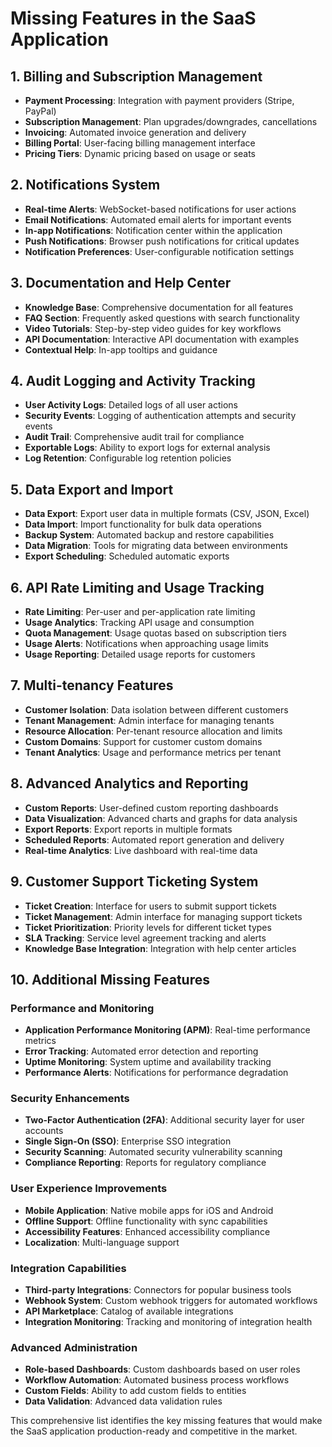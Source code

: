 # Missing Features in the SaaS Application

## 1. Billing and Subscription Management
- **Payment Processing**: Integration with payment providers (Stripe, PayPal)
- **Subscription Management**: Plan upgrades/downgrades, cancellations
- **Invoicing**: Automated invoice generation and delivery
- **Billing Portal**: User-facing billing management interface
- **Pricing Tiers**: Dynamic pricing based on usage or seats

## 2. Notifications System
- **Real-time Alerts**: WebSocket-based notifications for user actions
- **Email Notifications**: Automated email alerts for important events
- **In-app Notifications**: Notification center within the application
- **Push Notifications**: Browser push notifications for critical updates
- **Notification Preferences**: User-configurable notification settings

## 3. Documentation and Help Center
- **Knowledge Base**: Comprehensive documentation for all features
- **FAQ Section**: Frequently asked questions with search functionality
- **Video Tutorials**: Step-by-step video guides for key workflows
- **API Documentation**: Interactive API documentation with examples
- **Contextual Help**: In-app tooltips and guidance

## 4. Audit Logging and Activity Tracking
- **User Activity Logs**: Detailed logs of all user actions
- **Security Events**: Logging of authentication attempts and security events
- **Audit Trail**: Comprehensive audit trail for compliance
- **Exportable Logs**: Ability to export logs for external analysis
- **Log Retention**: Configurable log retention policies

## 5. Data Export and Import
- **Data Export**: Export user data in multiple formats (CSV, JSON, Excel)
- **Data Import**: Import functionality for bulk data operations
- **Backup System**: Automated backup and restore capabilities
- **Data Migration**: Tools for migrating data between environments
- **Export Scheduling**: Scheduled automatic exports

## 6. API Rate Limiting and Usage Tracking
- **Rate Limiting**: Per-user and per-application rate limiting
- **Usage Analytics**: Tracking API usage and consumption
- **Quota Management**: Usage quotas based on subscription tiers
- **Usage Alerts**: Notifications when approaching usage limits
- **Usage Reporting**: Detailed usage reports for customers

## 7. Multi-tenancy Features
- **Customer Isolation**: Data isolation between different customers
- **Tenant Management**: Admin interface for managing tenants
- **Resource Allocation**: Per-tenant resource allocation and limits
- **Custom Domains**: Support for customer custom domains
- **Tenant Analytics**: Usage and performance metrics per tenant

## 8. Advanced Analytics and Reporting
- **Custom Reports**: User-defined custom reporting dashboards
- **Data Visualization**: Advanced charts and graphs for data analysis
- **Export Reports**: Export reports in multiple formats
- **Scheduled Reports**: Automated report generation and delivery
- **Real-time Analytics**: Live dashboard with real-time data

## 9. Customer Support Ticketing System
- **Ticket Creation**: Interface for users to submit support tickets
- **Ticket Management**: Admin interface for managing support tickets
- **Ticket Prioritization**: Priority levels for different ticket types
- **SLA Tracking**: Service level agreement tracking and alerts
- **Knowledge Base Integration**: Integration with help center articles

## 10. Additional Missing Features

### Performance and Monitoring
- **Application Performance Monitoring (APM)**: Real-time performance metrics
- **Error Tracking**: Automated error detection and reporting
- **Uptime Monitoring**: System uptime and availability tracking
- **Performance Alerts**: Notifications for performance degradation

### Security Enhancements
- **Two-Factor Authentication (2FA)**: Additional security layer for user accounts
- **Single Sign-On (SSO)**: Enterprise SSO integration
- **Security Scanning**: Automated security vulnerability scanning
- **Compliance Reporting**: Reports for regulatory compliance

### User Experience Improvements
- **Mobile Application**: Native mobile apps for iOS and Android
- **Offline Support**: Offline functionality with sync capabilities
- **Accessibility Features**: Enhanced accessibility compliance
- **Localization**: Multi-language support

### Integration Capabilities
- **Third-party Integrations**: Connectors for popular business tools
- **Webhook System**: Custom webhook triggers for automated workflows
- **API Marketplace**: Catalog of available integrations
- **Integration Monitoring**: Tracking and monitoring of integration health

### Advanced Administration
- **Role-based Dashboards**: Custom dashboards based on user roles
- **Workflow Automation**: Automated business process workflows
- **Custom Fields**: Ability to add custom fields to entities
- **Data Validation**: Advanced data validation rules

This comprehensive list identifies the key missing features that would make the SaaS application production-ready and competitive in the market.